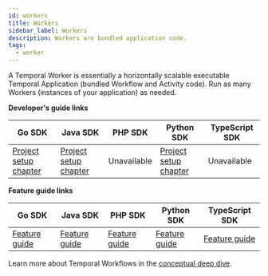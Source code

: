 ```yaml
---
id: workers
title: Workers
sidebar_label: Workers
description: Workers are bundled application code.
tags:
  - worker
---
```


A Temporal Worker is essentially a horizontally scalable executable Temporal Application (bundled Workflow and Activity code).
Run as many Workers (instances of your application) as needed.

**Developer's guide links**

| Go SDK                                                                                     | Java SDK                                                                           | PHP SDK     | Python SDK                                                                                     | TypeScript SDK |
| ------------------------------------------------------------------------------------------ | ---------------------------------------------------------------------------------- | ----------- | ---------------------------------------------------------------------------------------------- | -------------- |
| [Project setup chapter](/go/generated/backgroundcheck-boilerplate-run-a-dev-server-worker) | [Project setup chapter](/java/backgroundcheck-boilerplate-run-a-dev-server-worker) | Unavailable | [Project setup chapter](/python/generated/backgroundcheck-boilerplate-run-a-dev-server-worker) | Unavailable    |

**Feature guide links**

| Go SDK                                                       | Java SDK                                                       | PHP SDK                                | Python SDK                                | TypeScript SDK                                |
| ------------------------------------------------------------ | -------------------------------------------------------------- | -------------------------------------- | ----------------------------------------- | --------------------------------------------- |
| [Feature guide](/go/generated/how-to-develop-a-worker-in-go) | [Feature guide](/java/how-to-develop-a-worker-program-in-java) | [Feature guide](/php/run-a-dev-worker) | [Feature guide](/python/run-a-dev-worker) | [Feature guide](/typescript/run-a-dev-worker) |

Learn more about Temporal Workflows in the [conceptual deep dive](/concepts/what-is-a-workflow).
